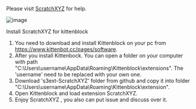 Please visit [ScratchXYZ](http://www.ScratchGRBL.com/ScratchXYZ.html) for help.


![image](https://user-images.githubusercontent.com/80566281/113098508-219b3180-922b-11eb-90d3-cca9c9b8a0c7.png)


Install ScratchXYZ for kittenblock

1.  You need to download and install Kittenblock on your pc from https://www.kittenbot.cc/pages/software.
2.  After you install Kittenbock. You can open a folder on your computer with path "C:\Users\username\AppData\Roaming\Kittenblock\extensions". The 'username' need to be replaced with your own one.  
3.  Download 's3ext-ScratchXYZ' folder from github  and copy it into folder "C:\Users\username\AppData\Roaming\Kittenblock\extension".
4.  Open Kittenblock and load extension ScratchXYZ.
5.  Enjoy ScratchXYZ , you also can put issue and  discuss  over it.
